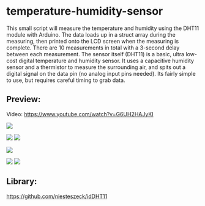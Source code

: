 # temperature-humidity-sensor
This small script will measure the temperature and humidity using the DHT11 module with Arduino. The data loads up in a struct array during the measuring, then printed onto the LCD screen when the measuring is complete. There are 10 measurements in total with a 3-second delay between each measurement. The sensor itself (DHT11) is a basic, ultra low-cost digital temperature and humidity sensor. It uses a capacitive humidity sensor and a thermistor to measure the surrounding air, and spits out a digital signal on the data pin (no analog input pins needed). Its fairly simple to use, but requires careful timing to grab data.

## Preview:
Video: https://www.youtube.com/watch?v=G6UH2HAJyKI

![](https://i.imgur.com/d9zMDdJ.png)

![](https://i.imgur.com/ILitw69.jpg)
![](https://i.imgur.com/7bcjIxg.jpg)

![](https://i.imgur.com/bAfSiK2.jpg)

![](https://i.imgur.com/QuNvynX.jpg)
![](https://i.imgur.com/ZEEHjHJ.jpg)

## Library:
https://github.com/niesteszeck/idDHT11
